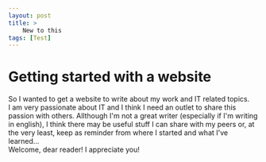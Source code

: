 ```yaml
---
layout: post
title: >
    New to this 
tags: [Test]
---
```


# Getting started with a website

So I wanted to get a website to write about my work and IT related topics.<br> 
I am very passionate about IT and I think I need an outlet to share this passion with others. Allthough I'm not a great writer (especially if I'm writing in english), I think there may be useful stuff I can share with my peers or, at the very least, keep as reminder from where I started and what I've learned... <br>
Welcome, dear reader! I appreciate you!